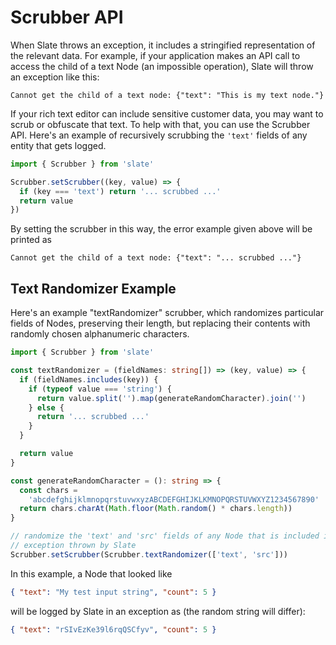 # Scrubber API

When Slate throws an exception, it includes a stringified representation of the
relevant data. For example, if your application makes an API call to access the
child of a text Node (an impossible operation), Slate will throw an exception
like this:

```
Cannot get the child of a text node: {"text": "This is my text node."}
```

If your rich text editor can include sensitive customer data, you may want to
scrub or obfuscate that text. To help with that, you can use the Scrubber API.
Here's an example of recursively scrubbing the `'text'` fields of any entity
that gets logged.

```typescript
import { Scrubber } from 'slate'

Scrubber.setScrubber((key, value) => {
  if (key === 'text') return '... scrubbed ...'
  return value
})
```

By setting the scrubber in this way, the error example given above will be
printed as

```
Cannot get the child of a text node: {"text": "... scrubbed ..."}
```

## Text Randomizer Example

Here's an example "textRandomizer" scrubber, which randomizes particular fields
of Nodes, preserving their length, but replacing their contents with randomly
chosen alphanumeric characters.

```typescript
import { Scrubber } from 'slate'

const textRandomizer = (fieldNames: string[]) => (key, value) => {
  if (fieldNames.includes(key)) {
    if (typeof value === 'string') {
      return value.split('').map(generateRandomCharacter).join('')
    } else {
      return '... scrubbed ...'
    }
  }

  return value
}

const generateRandomCharacter = (): string => {
  const chars =
    'abcdefghijklmnopqrstuvwxyzABCDEFGHIJKLKMNOPQRSTUVWXYZ1234567890'
  return chars.charAt(Math.floor(Math.random() * chars.length))
}

// randomize the 'text' and 'src' fields of any Node that is included in an
// exception thrown by Slate
Scrubber.setScrubber(Scrubber.textRandomizer(['text', 'src']))
```

In this example, a Node that looked like

```json
{ "text": "My test input string", "count": 5 }
```

will be logged by Slate in an exception as (the random string will differ):

```json
{ "text": "rSIvEzKe39l6rqQSCfyv", "count": 5 }
```
